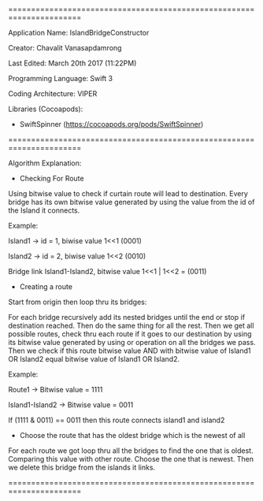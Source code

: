 ======================================================================

Application Name: IslandBridgeConstructor

Creator: Chavalit Vanasapdamrong

Last Edited: March 20th 2017 (11:22PM)

Programming Language: Swift 3

Coding Architecture: VIPER

Libraries (Cocoapods):

- SwiftSpinner (https://cocoapods.org/pods/SwiftSpinner)

======================================================================

Algorithm Explanation:

- Checking For Route

Using bitwise value to check if curtain route will lead to destination.
Every bridge has its own bitwise value generated by using the value from the id of the Island it connects.


Example:

Island1 -> id = 1, biwise value 1<<1 (0001)

Island2 -> id = 2, biwise value 1<<2 (0010)

Bridge link Island1-Island2, bitwise value 1<<1 | 1<<2 = (0011)


- Creating a route

Start from origin then loop thru its bridges:

For each bridge recursively add its nested bridges until the end or stop if destination reached.
Then do the same thing for all the rest.
Then we get all possible routes, check thru each route if it goes to our destination by using its bitwise value generated by using or operation on all the bridges we pass.
Then we check if this route bitwise value AND with bitwise value of Island1 OR Island2 equal bitwise value of Island1 OR Island2.


Example:

Route1 -> Bitwise value = 1111

Island1-Island2 -> Bitwise value = 0011

If (1111 & 0011) == 0011 then this route connects island1 and island2



- Choose the route that has the oldest bridge which is the newest of all

For each route we got loop thru all the bridges to find the one that is oldest.
Comparing this value with other route.
Choose the one that is newest.
Then we delete this bridge from the islands it links.

======================================================================
